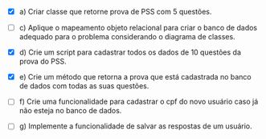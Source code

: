 - [x] a) Criar classe que retorne prova de PSS com 5 questões.

- [ ] c) Aplique o mapeamento objeto relacional para criar o banco de dados adequado para o problema considerando o diagrama de classes.  

- [x] d) Crie um script para cadastrar todos os dados de 10 questões da prova do PSS.  

- [x] e) Crie um método que retorna a prova que está cadastrada no banco de dados com todas as suas questões.  
- [ ] f) Crie uma funcionalidade para cadastrar o cpf do novo usuário caso já não esteja no banco de dados.

- [ ]  g) Implemente a funcionalidade de salvar as respostas de um usuário.

